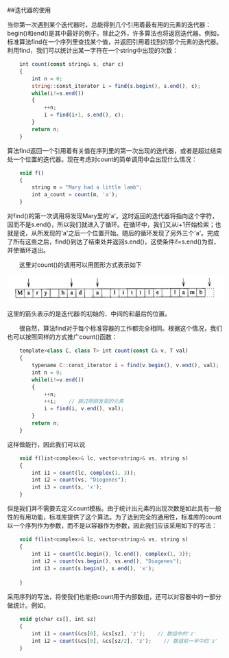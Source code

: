 ##迭代器的使用

当你第一次遇到某个迭代器时，总能得到几个引用着最有用的元素的迭代器：begin()和end()是其中最好的例子。除此之外，许多算法也将返回迭代器。例如，标准算法find在一个序列里查找某个值，并返回引用着找到的那个元素的迭代器。利用find，我们可以统计出某一字符在一个string中出现的次数：

```javascript
    int count(const string& s, char c)
    {
        int n = 0;
        string::const_iterator i = find(s.begin(), s.end(), c);
        while(i!=s.end())
        {
            ++n;
            i = find(i+1, s.end(), c);
        }
        return n;
    }
```

算法find返回一个引用着有关值在序列里的第一次出现的迭代器，或者是超过结束处一个位置的迭代器。现在考虑对count的简单调用中会出现什么情况：

```javascript
    void f()
    {
        string m = "Mary had a little lamb";
        int a_count = count(m, 'a');
    }
```

对find()的第一次调用将发现Mary里的'a'。这时返回的迭代器将指向这个字符，因而不是s.end()，所以我们就进入了循环。在循环中，我们又从i+1开始检索；也就是说，从所发现的'a'之后一个位置开始。随后的循环发现了另外三个'a'。完成了所有这些之后，find()到达了结束处并返回s.end()，这使条件i!=s.end()为假，并使循环退出。

&emsp;&emsp;这里对count()的调用可以用图形方式表示如下

![](/assets/3_8_1.png)

这里的箭头表示的是迭代器i的初始的、中间的和最后的位置。

&emsp;&emsp;很自然，算法find对于每个标准容器的工作都完全相同。根据这个情况，我们也可以按照同样的方式推广count()函数：

```javascript
    template<class C, class T> int count(const C& v, T val)
    {
        typename C::const_iterator i = find(v.begin(), v.end(), val);    //  "typename" 参见C.13.5节
        int n = 0;
        while(i!=v.end())
        {
            ++n;
            ++i;    // 跳过刚刚发现的元素
            i = find(i, v.end(), val);
        }
        return n;
    }
```

这样做能行，因此我们可以说

```javascript
    void f(list<complex>& lc, vector<string>& vs, string s)
    {
        int i1 = count(lc, complex(1, 3));
        int i2 = count(vs, "Diogenes");
        int i3 = count(s, 'x');
    }
```

但是我们并不需要去定义count模板。由于统计出元素的出现次数是如此具有一般性的有用功能，标准库提供了这个算法。为了达到完全的通用性，标准库的count以一个序列作为参数，而不是以容器作为参数，因此我们应该采用如下的写法：

```javascript
    void f(list<complex>& lc, vector<string>& vs, string s)
    {
        int i1 = count(lc.begin(), lc.end(), complex(1, 3));
        int i2 = count(vs.begin(), vs.end(), "Diogenes");
        int i3 = count(s.begin(), s.end(), 'x');
    
    }
```

采用序列的写法，将使我们也能把count用于内部数组，还可以对容器中的一部分做统计。例如，

```javascript
    void g(char cs[], int sz)
    {
        int i1 = count(&cs[0], &cs[sz], 'z');    // 数组中的'z'
        int i2 = count(&cs[0], &cs[sz/2], 'z');    // 数组前一半中的'z'
    }
```
















